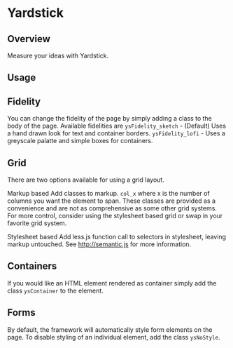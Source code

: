 Yardstick
=========

Overview
--------
Measure your ideas with Yardstick.

Usage
-----

Fidelity
--------
You can change the fidelity of the page by simply adding a class to the body of the page. Available fidelities are
`ysFidelity_sketch` - (Default) Uses a hand drawn look for text and container borders.
`ysFidelity_lofi` - Uses a greyscale palatte and simple boxes for containers.


Grid
----
There are two options available for using a grid layout. 

Markup based
Add classes to markup. `col_x` where x is the number of columns you want the element to span. These classes are provided as a convenience and are not as comprehensive as some other grid systems. For more control, consider using the stylesheet based grid or swap in your favorite grid system.

Stylesheet based
Add less.js function call to selectors in stylesheet, leaving markup untouched. See http://semantic.js for more information.


Containers
----------
If you would like an HTML element rendered as container simply add the class `ysContainer` to the element.

Forms
-----
By default, the framework will automatically style form elements on the page. To disable styling of an individual element, add the class `ysNoStyle`.

